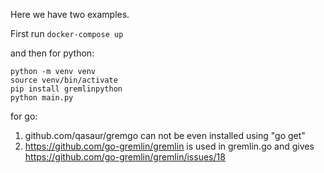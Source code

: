 Here we have two examples.

First run `docker-compose up`

and then for python:

```
python -m venv venv
source venv/bin/activate
pip install gremlinpython
python main.py
```

for go:

1. github.com/qasaur/gremgo can not be even installed using "go get"
2. https://github.com/go-gremlin/gremlin is used in gremlin.go and gives https://github.com/go-gremlin/gremlin/issues/18



